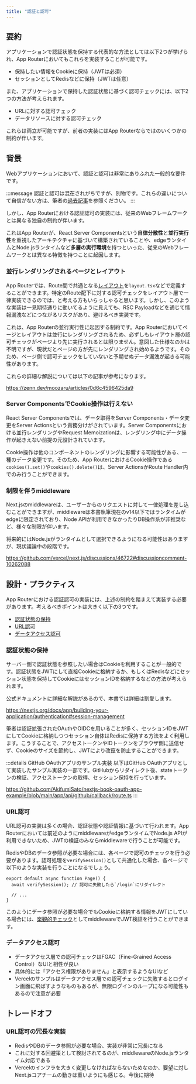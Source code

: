 ```yaml
---
title: "認証と認可"
---
```


## 要約

アプリケーションで認証状態を保持する代表的な方法としては以下2つが挙げられ、App Routerにおいてもこれらを実装することが可能です。

- 保持したい情報をCookieに保持（JWTは必須）
- セッションとしてRedisなどに保持（JWTは任意）

また、アプリケーションで保持した認証状態に基づく認可チェックには、以下2つの方法が考えられます。

- URLに対する認可チェック
- データリソースに対する認可チェック

これらは両立が可能ですが、前者の実装にはApp Routerならではのいくつかの制約が伴います。

## 背景

Webアプリケーションにおいて、認証と認可は非常にありふれた一般的な要件です。

:::message
認証と認可は混在されがちですが、別物です。これらの違いについて自信がない方は、筆者の[過去記事](https://zenn.dev/akfm/articles/authentication-with-security)を参照ください。
:::

しかし、App Routerにおける認証認可の実装には、従来のWebフレームワークとは異なる独自の制約が伴います。

これはApp Routerが、React Server Componentsという**自律分散性**と**並行実行性**を重視したアーキテクチャに基づいて構築されていることや、edgeランタイムとNode.jsランタイムなど**多層の実行環境**を持つといった、従来のWebフレームワークとは異なる特徴を持つことに起因します。

### 並行レンダリングされるページとレイアウト

App Routerでは、Route間で共通となる[レイアウト](https://nextjs.org/docs/app/building-your-application/routing/layouts-and-templates)を`layout.tsx`などで定義することができます。特定のRoute配下に対する認可チェックをレイアウト層で一律実装できるのでは、と考える方もいらっしゃると思います。しかし、このような実装は一見期待通りに動いてるように見えても、RSC Payloadなどを通じて情報漏洩などにつながるリスクがあり、避けるべき実装です。

これは、App Routerの並行実行性に起因する制約です。App Routerにおいてページとレイアウトは並行にレンダリングされるため、必ずしもレイアウト層の認可チェックがページより先に実行されるとは限りません。意図した仕様なのかは不明ですが、現状だとページの方が先にレンダリングされ始めるようです。そのため、ページ側で認可チェックをしていないと予期せぬデータ漏洩が起きる可能性があります。

これらの詳細な解説については以下の記事が参考になります。

https://zenn.dev/moozaru/articles/0d6c4596425da9

### Server ComponentsでCookie操作は行えない

React Server Componentsでは、データ取得をServer Components・データ変更をServer Actionsという責務分けがされています。Server Componentsにおける並行レンダリングやRequest Memoizationは、レンダリング中にデータ操作が起きえない前提の元設計されています。

Cookie操作は他のコンポーネントのレンダリングに影響する可能性がある、一種のデータ変更です。そのため、App RouterにおけるCookie操作である`cookies().set()`や`cookies().delete()`は、Server ActionsかRoute Handler内でのみ行うことができます。

### 制限を伴うmiddleware

Next.jsのmiddlewareは、ユーザーからのリクエストに対して一律処理を差し込むことができますが、middlewareは本書執筆現在のv14以下ではランタイムがedgeに限定されており、Node APIが利用できなかったりDB操作系が非推奨など、様々な制限が伴います。

将来的にはNode.jsがランタイムとして選択できるようになる可能性はありますが、現状議論中の段階です。

https://github.com/vercel/next.js/discussions/46722#discussioncomment-10262088

## 設計・プラクティス

App Routerにおける認証認可の実装には、上述の制約を踏まえて実装する必要があります。考えるべきポイントは大きく以下の3つです。

- [認証状態の保持](#認証状態の保持)
- [URL認可](#URL認可)
- [データアクセス認可](#データアクセス認可)

### 認証状態の保持

サーバー側で認証状態を参照したい場合はCookieを利用することが一般的です。認証状態をJWTにして直接Cookieに格納するか、もしくはRedisなどにセッション状態を保持してCookieにはセッションIDを格納するなどの方法が考えられます。

公式ドキュメントに詳細な解説があるので、本書では詳細は割愛します。

https://nextjs.org/docs/app/building-your-application/authentication#session-management

筆者は認証拡張されたOAuthやOIDCを用いることが多く、セッションIDをJWTにしてCookieに格納しつつセッション自体はRedisに保持する方法をよく利用します。こうすることで、アクセストークンやIDトークンをブラウザ側に送信せず、Cookieのサイズを節約し、JWTにより改竄を防止することができます。

:::details GitHub OAuthアプリのサンプル実装
以下はGitHub OAuthアプリとして実装したサンプル実装の一部です。GitHubからリダイレクト後、stateトークンの検証、アクセストークンの取得、セッション保持を行っています。

https://github.com/AkifumiSato/nextjs-book-oauth-app-example/blob/main/app/api/github/callback/route.ts
:::

### URL認可

URL認可の実装は多くの場合、認証状態や認証情報に基づいて行われます。App Routerにおいては前述のようにmiddlewareがedgeランタイムでNode.js APIが利用できないため、JWTの検証のみならmiddlewareで行うことが可能です。

RedisやDBのデータ参照が必要な場合には、各ページで認可のチェックを行う必要があります。認可処理を`verifySession()`として共通化した場合、各ページで以下のような実装を行うことになるでしょう。

```tsx
export default async function Page() {
  await verifySession(); // 認可に失敗したら`/login`にリダイレクト

  // ...
}
```

このようにデータ参照が必要な場合でもCookieに格納する情報をJWTにしている場合には、[楽観的チェック](https://nextjs.org/docs/app/building-your-application/authentication#optimistic-checks-with-middleware-optional)としてmiddlewareでJWT検証を行うことができます。

### データアクセス認可

- データアクセス層での認可チェックはFGAC（Fine-Grained Access Control）なUIと相性が良い
- 具体的には「アクセス権限がありません」と表示するようなUIなど
- Vercelのサンプルはデータアクセス層での認可チェックに失敗するとログイン画面に飛ばすようなものもあるが、無限ログインのループになる可能性もあるので注意が必要

## トレードオフ

### URL認可の冗長な実装

- RedisやDBのデータ参照が必要な場合、実装が非常に冗長になる
- これに対する回避策として検討されてるのが、middlewareのNode.jsランタイム対応である
- Vercelのインフラを大きく変更しなければならないためなのか、要望に対しNext.jsコアチームの動きは重いようにも感じる。今後に期待
